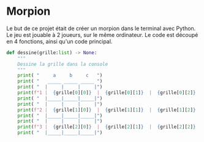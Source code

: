 # Morpion

Le but de ce projet était de créer un morpion dans le terminal avec Python. Le jeu est jouable à 2 joueurs, sur le même ordinateur. Le code est découpé en 4 fonctions, ainsi qu'un code principal.

```py
def dessine(grille:list) -> None:
    """
    Dessine la grille dans la console
    """
    print( "     a     b     c   ")
    print( "   _____ _____ _____ ")
    print( "  |     |     |     |")
    print(f"1 |  {grille[0][0]}  |  {grille[0][1]}  |  {grille[0][2]}  |")
    print( "  |_____|_____|_____|")
    print( "  |     |     |     |")
    print(f"2 |  {grille[1][0]}  |  {grille[1][1]}  |  {grille[1][2]}  |")
    print( "  |_____|_____|_____|")
    print( "  |     |     |     |")
    print(f"3 |  {grille[2][0]}  |  {grille[2][1]}  |  {grille[2][2]}  |")
    print( "  |_____|_____|_____|")

```